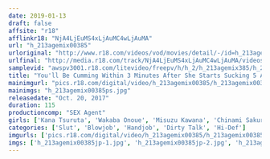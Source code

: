 ```yaml
---
date: 2019-01-13
draft: false
affsite: "r18"
afflinkr18: "NjA4LjEuMS4xLjAuMC4wLjAuMA"
url: "h_213agemix00385"
urloriginal: "http://www.r18.com/videos/vod/movies/detail/-/id=h_213agemix00385"
urlfinal: "http://media.r18.com/track/NjA4LjEuMS4xLjAuMC4wLjAuMA/videos/vod/movies/detail/-/id=h_213agemix00385"
samplevid: "awspv3001.r18.com/litevideo/freepv/h/h_2/h_213agemix385/h_213agemix385_dmb_w.mp4"
title: "You'll Be Cumming Within 3 Minutes After She Starts Sucking 5 Anytime, Anywhere A Full Power Blowjob"
mainimgurl: "pics.r18.com/digital/video/h_213agemix00385/h_213agemix00385ps.jpg"
mainimgs: "h_213agemix00385ps.jpg"
releasedate: "Oct. 20, 2017"
duration: 115
productioncomp: "SEX Agent"
girls: ['Kana Tsuruta', 'Wakaba Onoue', 'Misuzu Kawana', 'Chinami Sakura', 'Sora Shiina', 'Aki Sasaki', 'Rika Mari', 'Yuna Himekawa', 'Tomoka Akari', 'Sakura Kirishima']
categories: ['Slut', 'Blowjob', 'Handjob', 'Dirty Talk', 'Hi-Def']
imgurls: ['pics.r18.com/digital/video/h_213agemix00385/h_213agemix00385jp-1.jpg', 'pics.r18.com/digital/video/h_213agemix00385/h_213agemix00385jp-2.jpg', 'pics.r18.com/digital/video/h_213agemix00385/h_213agemix00385jp-3.jpg', 'pics.r18.com/digital/video/h_213agemix00385/h_213agemix00385jp-4.jpg', 'pics.r18.com/digital/video/h_213agemix00385/h_213agemix00385jp-5.jpg', 'pics.r18.com/digital/video/h_213agemix00385/h_213agemix00385jp-6.jpg', 'pics.r18.com/digital/video/h_213agemix00385/h_213agemix00385jp-7.jpg', 'pics.r18.com/digital/video/h_213agemix00385/h_213agemix00385jp-8.jpg', 'pics.r18.com/digital/video/h_213agemix00385/h_213agemix00385jp-9.jpg', 'pics.r18.com/digital/video/h_213agemix00385/h_213agemix00385jp-10.jpg', 'pics.r18.com/digital/video/h_213agemix00385/h_213agemix00385jp-11.jpg', 'pics.r18.com/digital/video/h_213agemix00385/h_213agemix00385jp-12.jpg', 'pics.r18.com/digital/video/h_213agemix00385/h_213agemix00385jp-13.jpg', 'pics.r18.com/digital/video/h_213agemix00385/h_213agemix00385jp-14.jpg', 'pics.r18.com/digital/video/h_213agemix00385/h_213agemix00385jp-15.jpg', 'pics.r18.com/digital/video/h_213agemix00385/h_213agemix00385jp-16.jpg', 'pics.r18.com/digital/video/h_213agemix00385/h_213agemix00385jp-17.jpg', 'pics.r18.com/digital/video/h_213agemix00385/h_213agemix00385jp-18.jpg', 'pics.r18.com/digital/video/h_213agemix00385/h_213agemix00385jp-19.jpg', 'pics.r18.com/digital/video/h_213agemix00385/h_213agemix00385jp-20.jpg']
imgs: ['h_213agemix00385jp-1.jpg', 'h_213agemix00385jp-2.jpg', 'h_213agemix00385jp-3.jpg', 'h_213agemix00385jp-4.jpg', 'h_213agemix00385jp-5.jpg', 'h_213agemix00385jp-6.jpg', 'h_213agemix00385jp-7.jpg', 'h_213agemix00385jp-8.jpg', 'h_213agemix00385jp-9.jpg', 'h_213agemix00385jp-10.jpg', 'h_213agemix00385jp-11.jpg', 'h_213agemix00385jp-12.jpg', 'h_213agemix00385jp-13.jpg', 'h_213agemix00385jp-14.jpg', 'h_213agemix00385jp-15.jpg', 'h_213agemix00385jp-16.jpg', 'h_213agemix00385jp-17.jpg', 'h_213agemix00385jp-18.jpg', 'h_213agemix00385jp-19.jpg', 'h_213agemix00385jp-20.jpg']
---
```

